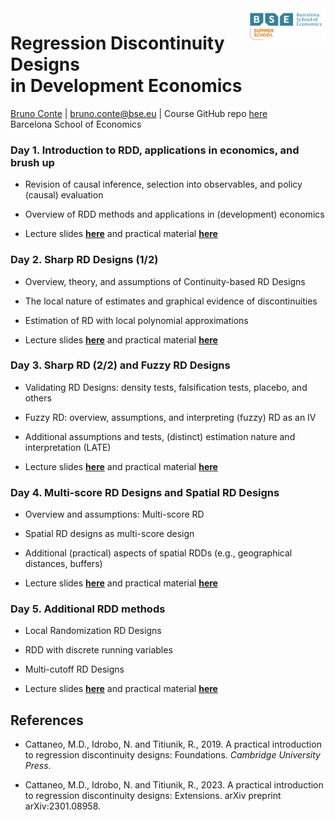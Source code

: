 <img style="float: right;width: 25%" src="figs/bsesummer2.png">

# Regression Discontinuity Designs<br>in Development Economics
[Bruno Conte](https://brunoconteleite.github.io/) | [bruno.conte@bse.eu](mailto:bruno.conte@bse.eu) | Course GitHub repo [here](https://brunoconteleite.github.io/07-rdd-bse/)<br>
Barcelona School of Economics
 
### Day 1. Introduction to RDD, applications in economics, and brush up
  
- Revision of causal inference, selection into observables, and policy (causal) evaluation
  
- Overview of RDD methods and applications in (development) economics
  
- Lecture slides **[here](https://brunoconteleite.github.io/07-rdd-bse/00_class01.html)** and practical material **[here](https://brunoconteleite.github.io/07-rdd-bse/00_practice01.html)**

### Day 2. Sharp RD Designs (1/2)

- Overview, theory, and assumptions of Continuity-based RD Designs

- The local nature of estimates and graphical evidence of discontinuities

- Estimation of RD with local polynomial approximations

- Lecture slides **[here](https://brunoconteleite.github.io/07-rdd-bse/00_class02.html)** and practical material **[here](https://brunoconteleite.github.io/07-rdd-bse/00_practice02.html)**

### Day 3. Sharp RD (2/2) and Fuzzy RD Designs

- Validating RD Designs: density tests, falsification tests, placebo, and others

- Fuzzy RD: overview, assumptions, and interpreting (fuzzy) RD as an IV

- Additional assumptions and tests, (distinct) estimation nature and interpretation (LATE)

- Lecture slides **[here](https://brunoconteleite.github.io/07-rdd-bse/00_class03.html)** and practical material **[here](https://brunoconteleite.github.io/07-rdd-bse/00_practice03.html)**

### Day 4. Multi-score RD Designs and Spatial RD Designs

- Overview and assumptions: Multi-score RD

- Spatial RD designs as multi-score design

- Additional (practical) aspects of spatial RDDs (e.g., geographical distances, buffers)

- Lecture slides **[here](https://brunoconteleite.github.io/07-rdd-bse/00_class04.html)** and practical material **[here](https://brunoconteleite.github.io/07-rdd-bse/00_practice04.html)**

### Day 5. Additional RDD methods

- Local Randomization RD Designs

- RDD with discrete running variables

- Multi-cutoff RD Designs

- Lecture slides **[here](https://brunoconteleite.github.io/07-rdd-bse/00_class05.html)** and practical material **[here](https://brunoconteleite.github.io/07-rdd-bse/00_practice05.html)**

## References

- Cattaneo, M.D., Idrobo, N. and Titiunik, R., 2019. A practical introduction to regression discontinuity designs: Foundations. *Cambridge University Press*.

- Cattaneo, M.D., Idrobo, N. and Titiunik, R., 2023. A practical introduction to regression discontinuity designs: Extensions. arXiv preprint arXiv:2301.08958.
